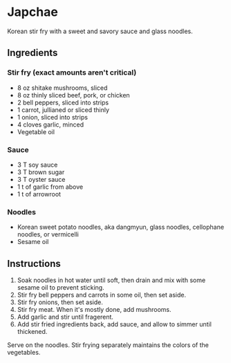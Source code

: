 # Japchae

Korean stir fry with a sweet and savory sauce and glass noodles.

## Ingredients

### Stir fry (exact amounts aren't critical)

* 8 oz shitake mushrooms, sliced
* 8 oz thinly sliced beef, pork, or chicken
* 2 bell peppers, sliced into strips
* 1 carrot, jullianed or sliced thinly
* 1 onion, sliced into strips
* 4 cloves garlic, minced
* Vegetable oil

### Sauce

* 3 T soy sauce
* 3 T brown sugar
* 3 T oyster sauce
* 1 t of garlic from above
* 1 t of arrowroot

### Noodles

* Korean sweet potato noodles, aka dangmyun, glass noodles, cellophane noodles, or vermicelli
* Sesame oil

## Instructions

1. Soak noodles in hot water until soft, then drain and mix with some sesame oil to prevent sticking.
2. Stir fry bell peppers and carrots in some oil, then set aside.
3. Stir fry onions, then set aside.
4. Stir fry meat. When it's mostly done, add mushrooms.
5. Add garlic and stir until fragerent.
6. Add stir fried ingredients back, add sauce, and allow to simmer until thickened.

Serve on the noodles. Stir frying separately maintains the colors of the vegetables.
